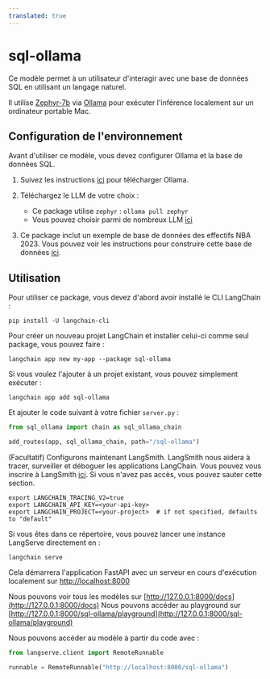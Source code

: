 ```yaml
---
translated: true
---
```


# sql-ollama

Ce modèle permet à un utilisateur d'interagir avec une base de données SQL en utilisant un langage naturel.

Il utilise [Zephyr-7b](https://huggingface.co/HuggingFaceH4/zephyr-7b-alpha) via [Ollama](https://ollama.ai/library/zephyr) pour exécuter l'inférence localement sur un ordinateur portable Mac.

## Configuration de l'environnement

Avant d'utiliser ce modèle, vous devez configurer Ollama et la base de données SQL.

1. Suivez les instructions [ici](https://python.langchain.com/docs/integrations/chat/ollama) pour télécharger Ollama.

2. Téléchargez le LLM de votre choix :

    * Ce package utilise `zephyr` : `ollama pull zephyr`
    * Vous pouvez choisir parmi de nombreux LLM [ici](https://ollama.ai/library)

3. Ce package inclut un exemple de base de données des effectifs NBA 2023. Vous pouvez voir les instructions pour construire cette base de données [ici](https://github.com/facebookresearch/llama-recipes/blob/main/demo_apps/StructuredLlama.ipynb).

## Utilisation

Pour utiliser ce package, vous devez d'abord avoir installé le CLI LangChain :

```shell
pip install -U langchain-cli
```

Pour créer un nouveau projet LangChain et installer celui-ci comme seul package, vous pouvez faire :

```shell
langchain app new my-app --package sql-ollama
```

Si vous voulez l'ajouter à un projet existant, vous pouvez simplement exécuter :

```shell
langchain app add sql-ollama
```

Et ajouter le code suivant à votre fichier `server.py` :

```python
from sql_ollama import chain as sql_ollama_chain

add_routes(app, sql_ollama_chain, path="/sql-ollama")
```

(Facultatif) Configurons maintenant LangSmith.
LangSmith nous aidera à tracer, surveiller et déboguer les applications LangChain.
Vous pouvez vous inscrire à LangSmith [ici](https://smith.langchain.com/).
Si vous n'avez pas accès, vous pouvez sauter cette section.

```shell
export LANGCHAIN_TRACING_V2=true
export LANGCHAIN_API_KEY=<your-api-key>
export LANGCHAIN_PROJECT=<your-project>  # if not specified, defaults to "default"
```

Si vous êtes dans ce répertoire, vous pouvez lancer une instance LangServe directement en :

```shell
langchain serve
```

Cela démarrera l'application FastAPI avec un serveur en cours d'exécution localement sur
[http://localhost:8000](http://localhost:8000)

Nous pouvons voir tous les modèles sur [http://127.0.0.1:8000/docs](http://127.0.0.1:8000/docs)
Nous pouvons accéder au playground sur [http://127.0.0.1:8000/sql-ollama/playground](http://127.0.0.1:8000/sql-ollama/playground)

Nous pouvons accéder au modèle à partir du code avec :

```python
from langserve.client import RemoteRunnable

runnable = RemoteRunnable("http://localhost:8000/sql-ollama")
```
